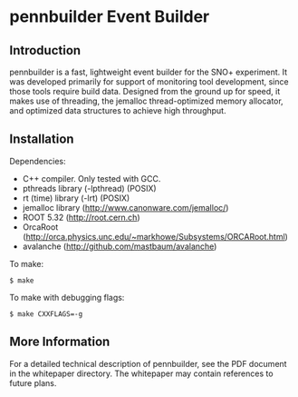 pennbuilder Event Builder
=========================
Introduction
------------
pennbuilder is a fast, lightweight event builder for the SNO+ experiment. It was developed primarily for support of monitoring tool development, since those tools require build data. Designed from the ground up for speed, it makes use of threading, the jemalloc thread-optimized memory allocator, and optimized data structures to achieve high throughput.

Installation
------------
Dependencies:

* C++ compiler. Only tested with GCC.
* pthreads library (-lpthread) (POSIX) 
* rt (time) library (-lrt) (POSIX)
* jemalloc library (http://www.canonware.com/jemalloc/)
* ROOT 5.32 (http://root.cern.ch)
* OrcaRoot (http://orca.physics.unc.edu/~markhowe/Subsystems/ORCARoot.html)
* avalanche (http://github.com/mastbaum/avalanche)

To make:

    $ make

To make with debugging flags:

    $ make CXXFLAGS=-g

More Information
----------------
For a detailed technical description of pennbuilder, see the PDF document in the whitepaper directory. The whitepaper may contain references to future plans.


